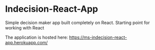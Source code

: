 # Indecision-React-App
Simple decision maker app built completely on React. Starting point for working with React

The application is hosted here: https://ms-indecision-react-app.herokuapp.com/
